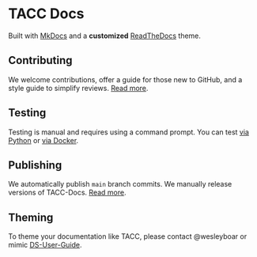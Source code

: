 # TACC Docs

Built with [MkDocs](https://mkdocs.readthedocs.io/) and a **customized** [ReadTheDocs](https://www.mkdocs.org/user-guide/choosing-your-theme/#readthedocs) theme.

## Contributing

We welcome contributions, offer a guide for those new to GitHub, and a style guide to simplify reviews. [Read more](./CONTRIBUTING.md).

## Testing

Testing is manual and requires using a command prompt. You can test [via Python](./TESTING.md#a-via-python) or [via Docker](./TESTING.md#b-via-docker).

## Publishing

We automatically publish `main` branch commits. We manually release versions of TACC-Docs. [Read more](./PUBLISHING.md).

## Theming

To theme your documentation like TACC, please contact @wesleyboar or mimic [DS-User-Guide](https://github.com/DesignSafe-CI/DS-User-Guide/).
